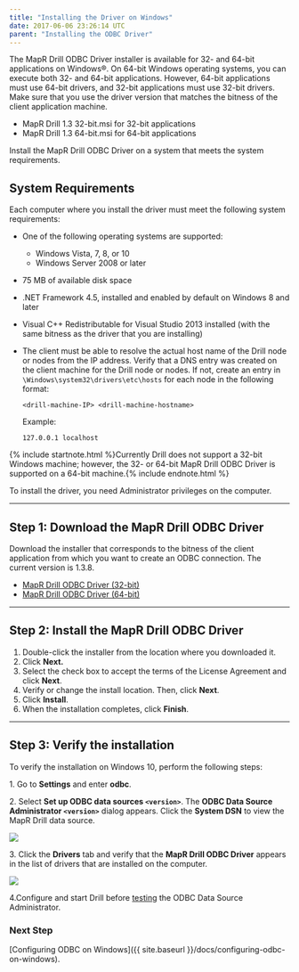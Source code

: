 ```yaml
---
title: "Installing the Driver on Windows"
date: 2017-06-06 23:26:14 UTC
parent: "Installing the ODBC Driver"
---
```

The MapR Drill ODBC Driver installer is available for 32- and 64-bit
applications on Windows®. On 64-bit Windows operating systems, you can execute both 32- and 64-bit applications. However, 64-bit applications must use 64-bit drivers, and 32-bit applications must use 32-bit drivers. Make sure that you use the driver version that matches the bitness of the client application machine. 
					
  * MapR Drill 1.3 32-bit.msi for 32-bit applications
  * MapR Drill 1.3 64-bit.msi for 64-bit applications


Install the MapR Drill ODBC Driver on a system that meets the system requirements. 

##  System Requirements

Each computer where you install the driver must meet the following system
requirements:

  * One of the following operating systems are supported:
    * Windows Vista, 7, 8, or 10
    * Windows Server 2008 or later
  * 75 MB of available disk space
  * .NET Framework 4.5, installed and enabled by default on Windows 8 and later
  * Visual C++ Redistributable for Visual Studio 2013 installed (with the same bitness as the driver that you are installing)
 
  * The client must be able to resolve the actual host name of the Drill node or nodes from the IP address. Verify that a DNS entry was created on the client machine for the Drill node or nodes. If not, create an entry in `\Windows\system32\drivers\etc\hosts` for each node in the following format:  

    `<drill-machine-IP> <drill-machine-hostname>`

	Example: 

	`127.0.0.1 localhost`

 {% include startnote.html %}Currently Drill does not support a 32-bit Windows machine; however, the 32- or 64-bit MapR Drill ODBC Driver is supported on a 64-bit machine.{% include endnote.html %}

To install the driver, you need Administrator privileges on the computer.

----------

## Step 1: Download the MapR Drill ODBC Driver

Download the installer that corresponds to the bitness of the client application from which you want to create an ODBC connection. The current version is 1.3.8.

* [MapR Drill ODBC Driver (32-bit)](http://package.mapr.com/tools/MapR-ODBC/MapR_Drill/)  
* [MapR Drill ODBC Driver (64-bit)](http://package.mapr.com/tools/MapR-ODBC/MapR_Drill/)

----------

## Step 2: Install the MapR Drill ODBC Driver

1. Double-click the installer from the location where you downloaded it.
2. Click **Next.**
3. Select the check box to accept the terms of the License Agreement and click **Next**.
4. Verify or change the install location. Then, click **Next**.
5. Click **Install**.
6. When the installation completes, click **Finish**.

----------

## Step 3: Verify the installation

To verify the installation on Windows 10, perform the following steps:

1\. Go to **Settings** and enter **odbc**.  


2\. Select **Set up ODBC data sources `<version>`**.  The **ODBC Data Source Administrator `<version>`** dialog appears. Click the **System DSN** to view the MapR Drill data source. 

![](http://i.imgur.com/IEN5iek.png) 

3\. Click the **Drivers** tab and verify that the **MapR Drill ODBC Driver** appears in the list of drivers that are installed on the computer.  

![](http://i.imgur.com/xM2QXcB.png)  

4\.Configure and start Drill before [testing]({{site.baseurl}}/docs/testing-the-odbc-connection/) the ODBC Data Source Administrator.

### Next Step 
[Configuring ODBC on Windows]({{ site.baseurl }}/docs/configuring-odbc-on-windows).
